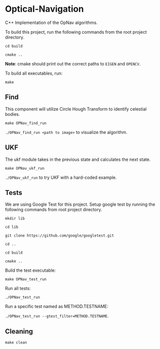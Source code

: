 # Optical-Navigation

C++ Implementation of the OpNav algorithms.

To build this project, run the following commands from the root project directory.

`cd build`

`cmake ..`

**Note**: cmake should print out the correct paths to `EIGEN` and `OPENCV`.

To build all executables, run:

`make`

## Find

This component will utilize Circle Hough Transform to identify celestial bodies.

`make OPNav_find_run`

`./OPNav_find_run <path to image>` to visualize the algorithm.

## UKF

The ukf module takes in the previous state and calculates the next state.

`make OPNav_ukf_run`

`./OPNav_ukf_run` to try UKF with a hard-coded example.

## Tests

We are using Google Test for this project. Setup google test by running the following commands from root project directory.

`mkdir lib`

`cd lib`

`git clone https://github.com/google/googletest.git`

`cd ..`

`cd build`

`cmake ..`

Build the test executable:

`make OPNav_test_run`

Run all tests:

`./OPNav_test_run`

Run a specific test named as METHOD.TESTNAME:

`./OPNav_test_run --gtest_filter=METHOD.TESTNAME`.

## Cleaning

`make clean`
